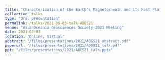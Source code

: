 ```yaml
---
title: "Characterization of the Earth’s Magnetosheath and its Fast Plasma Flows Using Upstream Measurements and Machine Learning"
collection: talks
type: "Oral presentation"
permalink: /talks/2021-08-03-talk-AOGS21
venue: "Asia Oceania Geosciences Society 2021 Meeting"
date: 2021-08-03
location: "Online, Virtual"
abstract: "/files/presentations/2021/AOGS21_abstract.pdf"
paperurl: "/files/presentations/2021/AOGS21_talk.pdf"
ppt: "/files/presentations/2021/AOGS21_talk.pptx"
---
```

